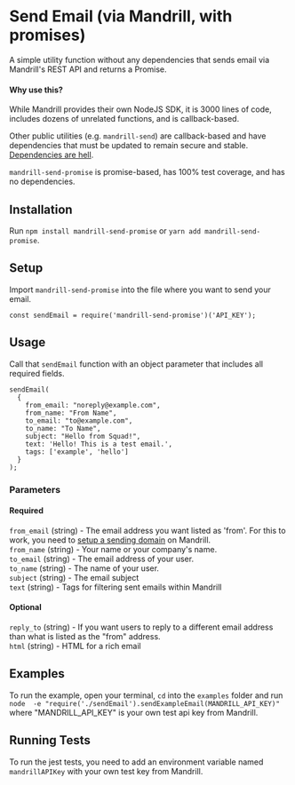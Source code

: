 # Send Email (via Mandrill, with promises)

A simple utility function without any dependencies that sends email via Mandrill's REST API and returns a Promise.

#### Why use this?
While Mandrill provides their own NodeJS SDK, it is 3000 lines of code, includes dozens of unrelated functions, and is callback-based.

Other public utilities (e.g. `mandrill-send`) are callback-based and have dependencies that must be updated to remain secure and stable. [Dependencies are hell](http://russelljanderson.com/dependency-hell/).

`mandrill-send-promise` is promise-based, has 100% test coverage, and has no dependencies.

## Installation
Run `npm install mandrill-send-promise` or `yarn add mandrill-send-promise`.

## Setup

Import `mandrill-send-promise` into the file where you want to send your email. 
```
const sendEmail = require('mandrill-send-promise')('API_KEY');
```

## Usage
Call that `sendEmail` function with an object parameter that includes all required fields.
```
sendEmail(
  {
    from_email: "noreply@example.com",
    from_name: "From Name",
    to_email: "to@example.com",
    to_name: "To Name",
    subject: "Hello from Squad!",
    text: 'Hello! This is a test email.',
    tags: ['example', 'hello']
  }
);
```

### Parameters
#### Required
`from_email` (string) - The email address you want listed as 'from'. For this to work, you need to [setup a sending domain](https://mandrill.zendesk.com/hc/en-us/articles/205582387-How-to-Set-up-Sending-Domains) on Mandrill.  
`from_name` (string) - Your name or your company's name.  
`to_email` (string) - The email address of your user.  
`to_name` (string) - The name of your user.  
`subject` (string) - The email subject  
`text` (string) - Tags for filtering sent emails within Mandrill

#### Optional
`reply_to` (string) - If you want users to reply to a different email address than what is listed as the "from" address.  
`html` (string) - HTML for a rich email
 
## Examples
To run the example, open your terminal, `cd` into the `examples` folder and run `node  -e "require('./sendEmail').sendExampleEmail(MANDRILL_API_KEY)"` where "MANDRILL_API_KEY" is your own test api key from Mandrill.

## Running Tests

To run the jest tests, you need to add an environment variable named `mandrillAPIKey` with your own test key from Mandrill.